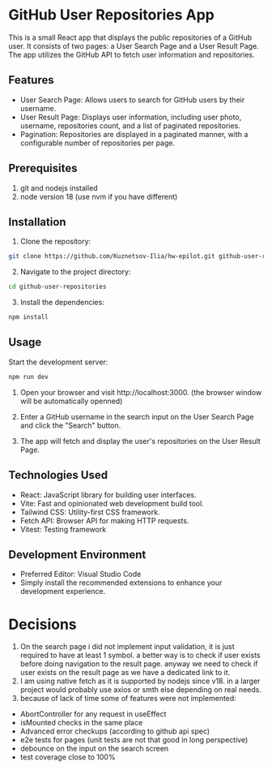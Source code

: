 # GitHub User Repositories App

This is a small React app that displays the public repositories of a GitHub user. It consists of two pages: a User Search Page and a User Result Page. The app utilizes the GitHub API to fetch user information and repositories.

## Features

- User Search Page: Allows users to search for GitHub users by their username.
- User Result Page: Displays user information, including user photo, username, repositories count, and a list of paginated repositories.
- Pagination: Repositories are displayed in a paginated manner, with a configurable number of repositories per page.


## Prerequisites
1. git and nodejs installed
2. node version 18 (use nvm if you have different)

## Installation

1. Clone the repository:

```bash
git clone https://github.com/Kuznetsov-Ilia/hw-epilot.git github-user-repositories
``````

2. Navigate to the project directory:

```bash
cd github-user-repositories
``````
3. Install the dependencies:

```bash
npm install
```

## Usage
Start the development server:

```bash
npm run dev
```

1. Open your browser and visit http://localhost:3000. (the browser window will be automatically openned)

2. Enter a GitHub username in the search input on the User Search Page and click the "Search" button.

3. The app will fetch and display the user's repositories on the User Result Page.


## Technologies Used
- React: JavaScript library for building user interfaces.
- Vite: Fast and opinionated web development build tool.
- Tailwind CSS: Utility-first CSS framework.
- Fetch API: Browser API for making HTTP requests.
- Vitest: Testing framework

## Development Environment
- Preferred Editor: Visual Studio Code
- Simply install the recommended extensions to enhance your development experience.


# Decisions
1. On the search page i did not implement input validation, it is just required to have at least 1 symbol. a better way is to check if user exists before doing navigation to the result page. anyway we need to check if user exists on the result page as we have a dedicated link to it.
2. I am using native fetch as it is supported by nodejs since v18. in a larger project would probably use axios or smth else depending on real needs.
3. because of lack of time some of features were not implemented:
- AbortController for any request in useEffect
- isMounted checks in the same place
- Advanced error checkups (according to github api spec)
- e2e tests for pages (unit tests are not that good in long perspective)
- debounce on the input on the search screen
- test coverage close to 100%